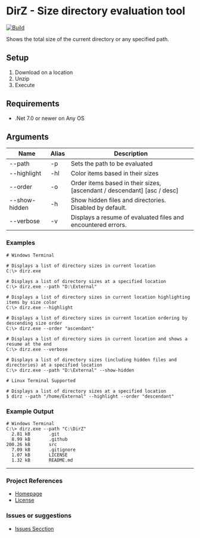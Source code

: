 # DirZ - Size directory evaluation tool 
[![Build](https://github.com/ArtTorres/DirZ/actions/workflows/build.yml/badge.svg?branch=main)](https://github.com/ArtTorres/DirZ/actions/workflows/build.yml)

Shows the total size of the current directory or any specified path.

## Setup

1. Download on a location
2. Unzip
3. Execute

## Requirements
- .Net 7.0 or newer on Any OS

## Arguments
| Name | Alias | Description |
| -------- | ------- | ------- |
| --path | -p | Sets the path to be evaluated |
| --highlight | -hl | Color items based in their sizes |
| --order | -o | Order items based in their sizes, [ascendant / descendant] [asc / desc] |
| --show-hidden | -h | Show hidden files and directories. Disabled by default. |
| --verbose | -v | Displays a resume of evaluated files and encountered errors. |

### Examples
``` shell
# Windows Terminal

# Displays a list of directory sizes in current location
C:\> dirz.exe 

# Displays a list of directory sizes at a specified location
C:\> dirz.exe --path "D:\External"

# Displays a list of directory sizes in current location highlighting items by size color
C:\> dirz.exe --highlight

# Displays a list of directory sizes in current location ordering by descending size order
C:\> dirz.exe --order "ascendant"

# Displays a list of directory sizes in current location and shows a resume at the end
C:\> dirz.exe --verbose

# Displays a list of directory sizes (including hidden files and directories) at a specified location
C:\> dirz.exe --path "D:\External" --show-hidden

# Linux Terminal Supported

# Displays a list of directory sizes at a specified location
$ dirz --path "/home/External" --highlight --order "descendant"
```

### Example Output
``` shell
# Windows Terminal
C:\> dirz.exe --path "C:\DirZ"
  2.81 kB       .git
  8.99 kB       .github
200.26 kB       src
  7.09 kB       .gitignore
  1.07 kB       LICENSE
  1.32 kB       README.md
```

---
### Project References
- [Homepage](https://github.com/ArtTorres/DirZ)
- [License](https://github.com/ArtTorres/DirZ/blob/main/LICENSE)

### Issues or suggestions
- [Issues Secction]()
